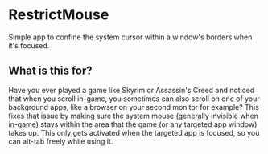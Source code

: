 # RestrictMouse
 Simple app to confine the system cursor within a window's borders when it's focused.

## What is this for?
Have you ever played a game like Skyrim or Assassin's Creed and noticed that when you scroll in-game, you sometimes can also scroll on one of your background apps, like a browser on your second monitor for example? This fixes that issue by making sure the system mouse (generally invisible when in-game) stays within the area that the game (or any targeted app window) takes up. This only gets activated when the targeted app is focused, so you can alt-tab freely while using it.
